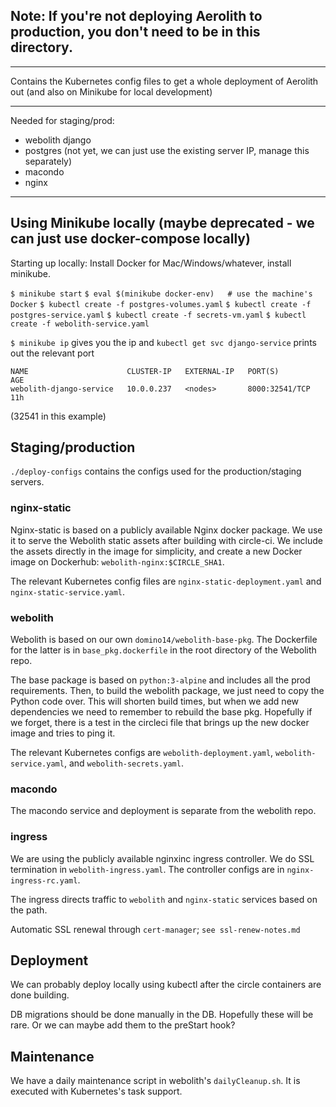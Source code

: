 ## Note: If you're not deploying Aerolith to production, you don't need to be in this directory.

-----

Contains the Kubernetes config files to get a whole deployment of
Aerolith out (and also on Minikube for local development)

-----
Needed for staging/prod:

- webolith django
- postgres (not yet, we can just use the existing server IP, manage this separately)
- macondo
- nginx

-----

## Using Minikube locally (maybe deprecated - we can just use docker-compose locally)

Starting up locally:
Install Docker for Mac/Windows/whatever, install minikube.

`$ minikube start`
`$ eval $(minikube docker-env)   # use the machine's Docker`
`$ kubectl create -f postgres-volumes.yaml`
`$ kubectl create -f postgres-service.yaml`
`$ kubectl create -f secrets-vm.yaml`
`$ kubectl create -f webolith-service.yaml`

`$ minikube ip` gives you the ip and `kubectl get svc django-service` prints out the relevant port

```
NAME                      CLUSTER-IP   EXTERNAL-IP   PORT(S)          AGE
webolith-django-service   10.0.0.237   <nodes>       8000:32541/TCP   11h
```
(32541 in this example)

## Staging/production

`./deploy-configs` contains the configs used for the production/staging servers.

### nginx-static

Nginx-static is based on a publicly available Nginx docker package. We use it to serve the Webolith static assets after building with circle-ci. We include the assets directly in the image for simplicity, and create a new Docker image on Dockerhub: `webolith-nginx:$CIRCLE_SHA1`.

The relevant Kubernetes config files are `nginx-static-deployment.yaml` and `nginx-static-service.yaml`.

### webolith

Webolith is based on our own `domino14/webolith-base-pkg`. The Dockerfile for the latter is in `base_pkg.dockerfile` in the root directory of the Webolith repo.

The base package is based on `python:3-alpine` and includes all the prod requirements. Then, to build the webolith package, we just need to copy the Python code over. This will shorten build times, but when we add new dependencies we need to remember to rebuild the base pkg. Hopefully if we forget, there is a test in the circleci file that brings up the new docker image and tries to ping it.

The relevant Kubernetes configs are `webolith-deployment.yaml`, `webolith-service.yaml`, and `webolith-secrets.yaml`.

### macondo

The macondo service and deployment is separate from the webolith repo.

### ingress

We are using the publicly available nginxinc ingress controller. We do SSL termination in `webolith-ingress.yaml`. The controller configs are in `nginx-ingress-rc.yaml`.

The ingress directs traffic to `webolith` and `nginx-static` services based on the path.

Automatic SSL renewal through `cert-manager`; `see ssl-renew-notes.md`

## Deployment

We can probably deploy locally using kubectl after the circle containers are done building.

DB migrations should be done manually in the DB. Hopefully these will be rare. Or we can maybe add them to the preStart hook?

## Maintenance

We have a daily maintenance script in webolith's `dailyCleanup.sh`. It is executed with Kubernetes's task support.

